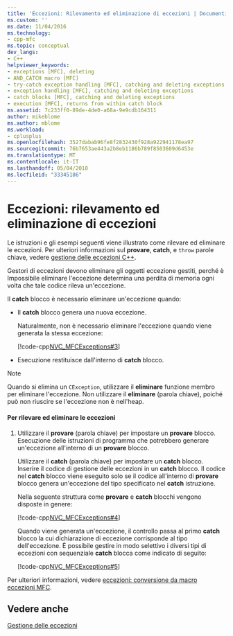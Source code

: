 ```yaml
---
title: 'Eccezioni: Rilevamento ed eliminazione di eccezioni | Documenti Microsoft'
ms.custom: ''
ms.date: 11/04/2016
ms.technology:
- cpp-mfc
ms.topic: conceptual
dev_langs:
- C++
helpviewer_keywords:
- exceptions [MFC], deleting
- AND_CATCH macro [MFC]
- try-catch exception handling [MFC], catching and deleting exceptions
- exception handling [MFC], catching and deleting exceptions
- catch blocks [MFC], catching and deleting exceptions
- execution [MFC], returns from within catch block
ms.assetid: 7c233ff0-89de-4de0-a68a-9e9cdb164311
author: mikeblome
ms.author: mblome
ms.workload:
- cplusplus
ms.openlocfilehash: 3527dabab96fe8f2832430f928a922941178ea97
ms.sourcegitcommit: 76b7653ae443a2b8eb1186b789f8503609d6453e
ms.translationtype: MT
ms.contentlocale: it-IT
ms.lasthandoff: 05/04/2018
ms.locfileid: "33345186"
---
```

# <a name="exceptions-catching-and-deleting-exceptions"></a>Eccezioni: rilevamento ed eliminazione di eccezioni
Le istruzioni e gli esempi seguenti viene illustrato come rilevare ed eliminare le eccezioni. Per ulteriori informazioni sul **provare**, **catch**, e `throw` parole chiave, vedere [gestione delle eccezioni C++](../cpp/cpp-exception-handling.md).  
  
 Gestori di eccezioni devono eliminare gli oggetti eccezione gestiti, perché è Impossibile eliminare l'eccezione determina una perdita di memoria ogni volta che tale codice rileva un'eccezione.  
  
 Il **catch** blocco è necessario eliminare un'eccezione quando:  
  
-   Il **catch** blocco genera una nuova eccezione.  
  
     Naturalmente, non è necessario eliminare l'eccezione quando viene generata la stessa eccezione:  
  
     [!code-cpp[NVC_MFCExceptions#3](../mfc/codesnippet/cpp/exceptions-catching-and-deleting-exceptions_1.cpp)]  
  
-   Esecuzione restituisce dall'interno di **catch** blocco.  
  
> [!NOTE]
>  Quando si elimina un `CException`, utilizzare il **eliminare** funzione membro per eliminare l'eccezione. Non utilizzare il **eliminare** (parola chiave), poiché può non riuscire se l'eccezione non è nell'heap.  
  
#### <a name="to-catch-and-delete-exceptions"></a>Per rilevare ed eliminare le eccezioni  
  
1.  Utilizzare il **provare** (parola chiave) per impostare un **provare** blocco. Esecuzione delle istruzioni di programma che potrebbero generare un'eccezione all'interno di un **provare** blocco.  
  
     Utilizzare il **catch** (parola chiave) per impostare un **catch** blocco. Inserire il codice di gestione delle eccezioni in un **catch** blocco. Il codice nel **catch** blocco viene eseguito solo se il codice all'interno di **provare** blocco genera un'eccezione del tipo specificato nel **catch** istruzione.  
  
     Nella seguente struttura come **provare** e **catch** blocchi vengono disposte in genere:  
  
     [!code-cpp[NVC_MFCExceptions#4](../mfc/codesnippet/cpp/exceptions-catching-and-deleting-exceptions_2.cpp)]  
  
     Quando viene generata un'eccezione, il controllo passa al primo **catch** blocco la cui dichiarazione di eccezione corrisponde al tipo dell'eccezione. È possibile gestire in modo selettivo i diversi tipi di eccezioni con sequenziale **catch** blocca come indicato di seguito:  
  
     [!code-cpp[NVC_MFCExceptions#5](../mfc/codesnippet/cpp/exceptions-catching-and-deleting-exceptions_3.cpp)]  
  
 Per ulteriori informazioni, vedere [eccezioni: conversione da macro eccezioni MFC](../mfc/exceptions-converting-from-mfc-exception-macros.md).  
  
## <a name="see-also"></a>Vedere anche  
 [Gestione delle eccezioni](../mfc/exception-handling-in-mfc.md)

